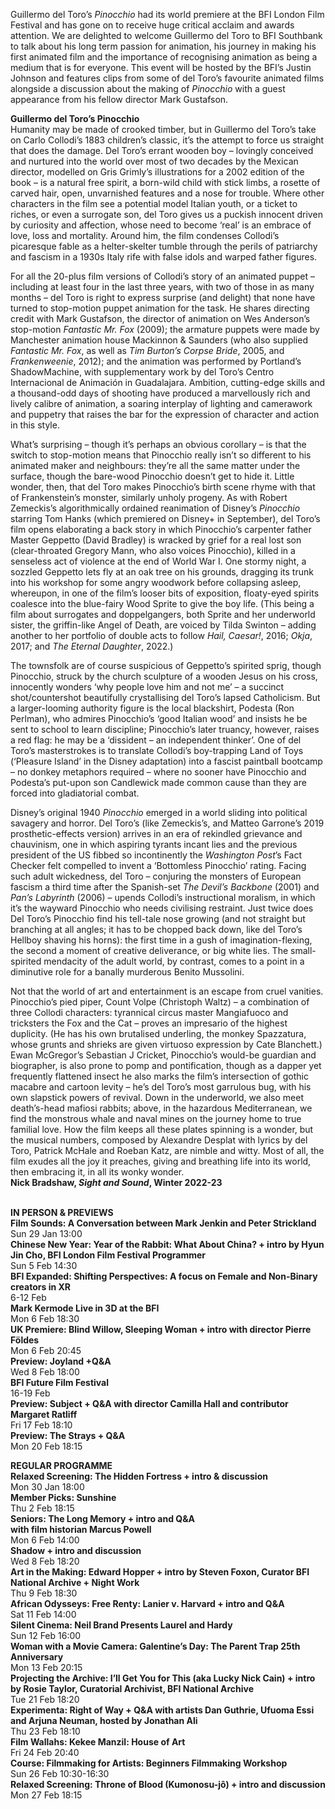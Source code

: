 

Guillermo del Toro’s _Pinocchio_ had its world premiere at the BFI London Film Festival and has gone on to receive huge critical acclaim and awards attention. We are delighted to welcome Guillermo del Toro to BFI Southbank to talk about his long term passion for animation, his journey in making his first animated film and the importance of recognising animation as being a medium that is for everyone. This event will be hosted by the BFI’s Justin Johnson and features clips from some of del Toro’s favourite animated films alongside a discussion about the making of _Pinocchio_ with a guest appearance from his fellow director Mark Gustafson.

**Guillermo del Toro’s Pinocchio**  
Humanity may be made of crooked timber, but in Guillermo del Toro’s take on Carlo Collodi’s 1883 children’s classic, it’s the attempt to force us straight that does the damage. Del Toro’s errant wooden boy – lovingly conceived and nurtured into the world over most of two decades by the Mexican director, modelled on Gris Grimly’s illustrations for a 2002 edition of the book – is a natural free spirit, a born-wild child with stick limbs, a rosette of carved hair, open, unvarnished features and a nose for trouble. Where other characters in the film see a potential model Italian youth, or a ticket to riches, or even a surrogate son, del Toro gives us a puckish innocent driven by curiosity and affection, whose need to become ‘real’ is an embrace of love, loss and mortality. Around him, the film condenses Collodi’s picaresque fable as a helter-skelter tumble through the perils of patriarchy and fascism in a 1930s Italy rife with false idols and warped father figures.

For all the 20-plus film versions of Collodi’s story of an animated puppet – including at least four in the last three years, with two of those in as many months – del Toro is right to express surprise (and delight) that none have turned to stop-motion puppet animation for the task. He shares directing credit with Mark Gustafson, the director of animation on Wes Anderson’s stop-motion _Fantastic Mr. Fox_ (2009); the armature puppets were made by Manchester animation house Mackinnon & Saunders (who also supplied _Fantastic Mr. Fox_, as well as _Tim Burton’s Corpse Bride_, 2005, and _Frankenweenie_, 2012); and the animation was performed by Portland’s ShadowMachine, with supplementary work by del Toro’s Centro Internacional de Animación in Guadalajara. Ambition, cutting-edge skills and a thousand-odd days of shooting have produced a marvellously rich and lively calibre of animation, a soaring interplay of lighting and camerawork and puppetry that raises the bar for the expression of character and action in this style.

What’s surprising – though it’s perhaps an obvious corollary – is that the switch to stop-motion means that Pinocchio really isn’t so different to his animated maker and neighbours: they’re all the same matter under the surface, though the bare-wood Pinocchio doesn’t get to hide it. Little wonder, then, that del Toro makes Pinocchio’s birth scene rhyme with that of Frankenstein’s monster, similarly unholy progeny. As with Robert Zemeckis’s algorithmically ordained reanimation of Disney’s _Pinocchio_ starring Tom Hanks (which premiered on Disney+ in September), del Toro’s film opens elaborating a back story in which Pinocchio’s carpenter father Master Geppetto (David Bradley) is wracked by grief for a real lost son (clear-throated Gregory Mann, who also voices Pinocchio), killed in a senseless act of violence at the end of World War I.  One stormy night, a sozzled Geppetto lets fly at an oak tree on his grounds, dragging its trunk into his workshop for some angry woodwork before collapsing asleep, whereupon, in one of the film’s looser bits of exposition, floaty-eyed spirits coalesce into the blue-fairy Wood Sprite to give the boy life. (This being a film about surrogates and doppelgangers, both Sprite and her underworld sister, the griffin-like Angel of Death, are voiced by Tilda Swinton – adding another to her portfolio of double acts to follow _Hail, Caesar!_, 2016; _Okja_, 2017; and _The Eternal Daughter_, 2022.)

The townsfolk are of course suspicious of Geppetto’s spirited sprig, though Pinocchio, struck by the church sculpture of a wooden Jesus on his cross, innocently wonders ‘why people love him and not me’ – a succinct shot/countershot beautifully crystallising del Toro’s lapsed Catholicism. But a larger-looming authority figure is the local blackshirt, Podesta (Ron Perlman), who admires Pinocchio’s ‘good Italian wood’ and insists he be sent to school to learn discipline; Pinocchio’s later truancy, however, raises a red flag: he may be a ‘dissident – an independent thinker’. One of del Toro’s masterstrokes is to translate Collodi’s boy-trapping Land of Toys (‘Pleasure Island’ in the Disney adaptation) into a fascist paintball bootcamp – no donkey metaphors required – where no sooner have Pinocchio and Podesta’s put-upon son Candlewick made common cause than they are forced into gladiatorial combat.

Disney’s original 1940 _Pinocchio_ emerged in a world sliding into political savagery and horror. Del Toro’s (like Zemeckis’s, and Matteo Garrone’s 2019 prosthetic-effects version) arrives in an era of rekindled grievance and chauvinism, one in which aspiring tyrants incant lies and the previous president of the US fibbed so incontinently the _Washington Post_’s Fact Checker felt compelled to invent a ‘Bottomless Pinocchio’ rating. Facing such adult wickedness, del Toro – conjuring the monsters of European fascism a third time after the Spanish-set _The Devil’s Backbone_ (2001) and _Pan’s Labyrinth_ (2006) – upends Collodi’s instructional moralism, in which it’s the wayward Pinocchio who needs civilising restraint. Just twice does Del Toro’s Pinocchio find his tell-tale nose growing (and not straight but branching at all angles; it has to be chopped back down, like del Toro’s Hellboy shaving his horns): the first time in a gush of imagination-flexing, the second a moment of creative deliverance, or big white lies. The small-spirited mendacity of the adult world, by contrast, comes to a point in a diminutive role for a banally murderous Benito Mussolini.

Not that the world of art and entertainment is an escape from cruel vanities. Pinocchio’s pied piper, Count Volpe (Christoph Waltz) – a combination of three Collodi characters: tyrannical circus master Mangiafuoco and tricksters the Fox and the Cat – proves an impresario of the highest duplicity. (He has his own brutalised underling, the monkey Spazzatura, whose grunts and shrieks are given virtuoso expression by Cate Blanchett.) Ewan McGregor’s Sebastian J Cricket, Pinocchio’s would-be guardian and biographer, is also prone to pomp and pontification, though as a dapper yet frequently flattened insect he also marks the film’s intersection of gothic macabre and cartoon levity – he’s del Toro’s most garrulous bug, with his own slapstick powers of revival. Down in the underworld, we also meet death’s-head mafiosi rabbits; above, in the hazardous Mediterranean, we find the monstrous whale and naval mines on the journey home to true familial love. How the film keeps all these plates spinning is a wonder, but the musical numbers, composed by Alexandre Desplat with lyrics by del Toro, Patrick McHale and Roeban Katz, are nimble and witty. Most of all, the film exudes all the joy it preaches, giving and breathing life into its world, then embracing it, in all its wonky wonder.  
**Nick Bradshaw, _Sight and Sound_, Winter 2022-23**
<br><br>

**IN PERSON & PREVIEWS**<br>
**Film Sounds: A Conversation between  Mark Jenkin and Peter Strickland**<br>
Sun 29 Jan 13:00<br>
**Chinese New Year: Year of the Rabbit: What About China? + intro by Hyun Jin Cho, BFI London Film Festival Programmer**<br>
Sun 5 Feb 14:30<br>
**BFI Expanded: Shifting Perspectives: A focus on Female and Non-Binary creators in XR**<br>
6-12 Feb<br>
**Mark Kermode Live in 3D at the BFI**<br>
Mon 6 Feb 18:30<br>
**UK Premiere: Blind Willow, Sleeping Woman  + intro with director Pierre Földes**<br>
Mon 6 Feb 20:45<br>
**Preview: Joyland +Q&A**<br> 
Wed 8 Feb 18:00<br>
**BFI Future Film Festival**<br>
16-19 Feb<br>
**Preview: Subject + Q&A with director Camilla Hall and contributor Margaret Ratliff**<br>
Fri 17 Feb 18:10<br>
**Preview: The Strays + Q&A**<br>
Mon 20 Feb 18:15<br>

**REGULAR PROGRAMME**<br>
**Relaxed Screening:  The Hidden Fortress + intro & discussion**<br>
Mon 30 Jan 18:00<br>
**Member Picks: Sunshine**<br>
Thu 2 Feb 18:15<br>
**Seniors: The Long Memory + intro and Q&A  
with film historian Marcus Powell**<br>
Mon 6 Feb 14:00<br>
**Shadow + intro and discussion**<br>
Wed 8 Feb 18:20<br>
**Art in the Making: Edward Hopper + intro by Steven Foxon, Curator BFI National Archive + Night Work**<br>
Thu 9 Feb 18:30<br>
**African Odysseys: Free Renty: Lanier v. Harvard + intro and Q&A**<br>
Sat 11 Feb 14:00<br>
**Silent Cinema:  Neil Brand Presents Laurel and Hardy**<br>
Sun 12 Feb 16:00<br>
**Woman with a Movie Camera: Galentine’s Day: The Parent Trap 25th Anniversary**<br>
Mon 13 Feb 20:15<br>
**Projecting the Archive: I’ll Get You for This (aka Lucky Nick Cain) + intro by Rosie Taylor, Curatorial Archivist, BFI National Archive**<br>
Tue 21 Feb 18:20<br>
**Experimenta: Right of Way + Q&A with artists Dan Guthrie, Ufuoma Essi and Arjuna Neuman, hosted by Jonathan Ali**<br>
Thu 23 Feb 18:10<br>
**Film Wallahs: Kekee Manzil: House of Art**<br>
Fri 24 Feb 20:40<br>
**Course: Filmmaking for Artists:  Beginners Filmmaking Workshop**<br>
Sun 26 Feb 10:30-16:30<br>
**Relaxed Screening: Throne of Blood (Kumonosu-jô) + intro and discussion**<br>
Mon 27 Feb 18:15<br>
<br>
<!--stackedit_data:
eyJoaXN0b3J5IjpbLTI2OTkxMTIxN119
-->